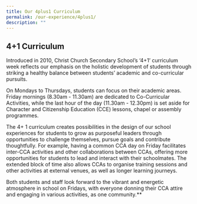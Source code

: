 ```yaml
---
title: Our 4plus1 Curriculum
permalink: /our-experience/4plus1/
description: ""
---
```

## 4+1 Curriculum

Introduced in 2010, Christ Church Secondary School’s ‘4+1’ curriculum week reflects our emphasis on the holistic development of students through striking a healthy balance between students’ academic and co-curricular pursuits. 

On Mondays to Thursdays, students can focus on their academic areas. Friday mornings (8.30am - 11.30am) are dedicated to Co-Curricular Activities, while the last hour of the day (11.30am - 12.30pm) is set aside for Character and Citizenship Education (CCE) lessons, chapel or assembly programmes.

The 4+ 1 curriculum creates possibilities in the design of our school experiences for students to grow as purposeful leaders through opportunities to challenge themselves, pursue goals and contribute thoughtfully. For example, having a common CCA day on Friday facilitates inter-CCA activities and other collaborations between CCAs, offering more opportunities for students to lead and interact with their schoolmates. The extended block of time also allows CCAs to organise training sessions and other activities at external venues, as well as longer learning journeys. 

Both students and staff look forward to the vibrant and energetic atmosphere in school on Fridays, with everyone donning their CCA attire and engaging in various activities, as one community.**
